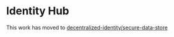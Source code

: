 # Identity Hub

This work has moved to [decentralized-identity/secure-data-store](https://github.com/decentralized-identity/secure-data-store)
